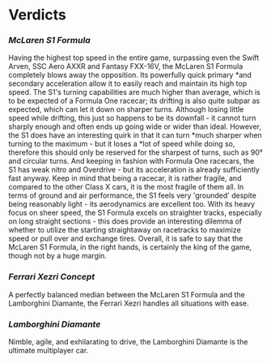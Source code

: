 # Verdicts

### *McLaren S1 Formula*
Having the highest top speed in the entire game, surpassing even the Swift Arven, SSC Aero AXXR and Fantasy FXX-16V, the McLaren S1 Formula completely blows away the opposition. Its powerfully quick primary *and secondary acceleration allow it to easily reach and maintain its high top speed. The S1's turning capabilities are much higher than average, which is to be expected of a Formula One racecar; its drifting is also quite subpar as expected, which can let it down on sharper turns. Although losing little speed while drifting, this just so happens to be its downfall - it cannot turn sharply enough and often ends up going wide or wider than ideal. However, the S1 does have an interesting quirk in that it can turn *much sharper when turning to the maximum - but it loses a *lot of speed while doing so, therefore this should only be reserved for the sharpest of turns, such as 90° and circular turns. And keeping in fashion with Formula One racecars, the S1 has weak nitro and Overdrive - but its acceleration is already sufficiently fast anyway. Keep in mind that being a racecar, it is rather fragile, and compared to the other Class X cars, it is the most fragile of them all. In terms of ground and air performance, the S1 feels very 'grounded' despite being reasonably light - its aerodynamics are excellent too. With its heavy focus on sheer speed, the S1 Formula excels on straighter tracks, especially on long straight sections - this does provide an interesting dilemma of whether to utilize the starting straightaway on racetracks to maximize speed or pull over and exchange tires. Overall, it is safe to say that the McLaren S1 Formula, in the right hands, is certainly the king of the game, though not by a huge margin.

### *Ferrari Xezri Concept*
A perfectly balanced median between the McLaren S1 Formula and the Lamborghini Diamante, the Ferrari Xezri handles all situations with ease.

### *Lamborghini Diamante*
Nimble, agile, and exhilarating to drive, the Lamborghini Diamante is the ultimate multiplayer car.

